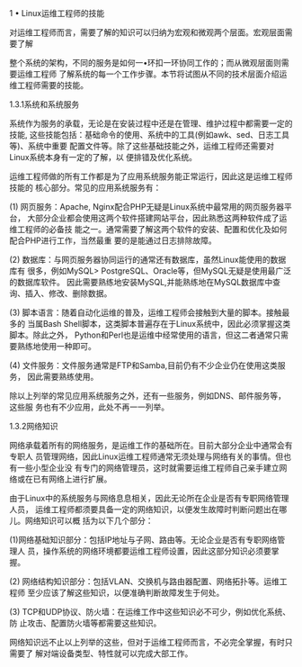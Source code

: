 
1 • Linux运维工程师的技能

对运维工程师而言，需要了解的知识可以归纳为宏观和微观两个层面。宏观层面需要了解

整个系统的架构，不同的服务是如何一•环扣一环协同工作的；而从微观层面则需要运维工程师 了解系统的每一个工作步骤。本节将试图从不同的技术层面介绍运维工程师需要的技能。

1.3.1系统和系统服务

系统作为服务的承载，无论是在安装过程中还是在管理、维护过程中都需要一定的技能, 这些技能包括：基础命令的使用、系统中的工具(例如awk、sed、日志工具等)、系统中重要 配置文件等。除了这些基础技能之外，运维工程师还需要对Linux系统本身有一定的了解，以 便排错及优化系统。

运维工程师做的所有工作都是为了应用系统服务能正常运行，因此这是运维工程师技能的 核心部分。常见的应用系统服务有：

(1)    网页服务：Apache, Nginx配合PHP无疑是Linux系统中最常用的网页服务器平台， 大部分企业都会使用这两个软件搭建网站平台，因此熟悉这两种软件成了运维工程师的必备技 能之一。通常需要了解这两个软件的安装、配置和优化及如何配合PHP进行工作，当然最重 要的是能通过日志排除故障。

(2)    数据库：与网页服务器协同运行的通常还有数据库，虽然Linux能使用的数据库有 很多，例如MySQL> PostgreSQL、Oracle等，但MySQL无疑是使用最广泛的数据库软件。 因此需要熟练地安装MySQL,并能熟练地在MySQL数据库中查询、插入、修改、删除数据。

(3)    脚本语言：随着自动化运维的普及，运维工程师会接触到大量的脚本。接触最多的 当属Bash Shell脚本，这类脚本普遍存在于Linux系统中，因此必须掌握这类脚本。除此之外， Python和Perl也是运维中经常使用的语言，但这二者通常只需要熟练地使用一种即可。

(4)    文件服务：文件服务通常是FTP和Samba,目前仍有不少企业仍在使用这类服务， 因此需要熟练使用。

除以上列举的常见应用系统服务之外，还有一些服务，例如DNS、邮件服务等，这些服 务也有不少应用，此处不再一一列举。

1.3.2网络知识

网络承载着所有的网络服务，是运维工作的基础所在。目前大部分企业中通常会有专职人 员管理网络，因此Linux运维工程师通常无须处理与网络有关的事情。但也有一些小型企业没 有专门的网络管理员，这时就需要运维工程师自己亲手建立网络或在已有网络上进行扩展。

由于Linux中的系统服务与网络息息相关，因此无论所在企业是否有专职网络管理人员， 运维工程师都须要具备一定的网络知识，以便发生故障时判断问题出在哪儿。网络知识可以概 括为以下几个部分：

(1)网络基础知识部分：包括IP地址与子网、路由等。无论企业是否有专职网络管理人 员，操作系统的网络环境都要运维工程师设置，因此这部分知识必须要掌握。

(2)    网络结构知识部分：包括VLAN、交换机与路由器配置、网络拓扑等。运维工程师 至少应该了解这些知识，以便准确判断故障发生于何处。

(3)    TCP和UDP协议、防火墙：在运维工作中这些知识必不可少，例如优化系统、防 止攻击、配置防火墙等都需要这些知识。

网络知识远不止以上列举的这些，但对于运维工程师而言，不必完全掌握，有时只需要了 解对端设备类型、特性就可以完成大部工作。
